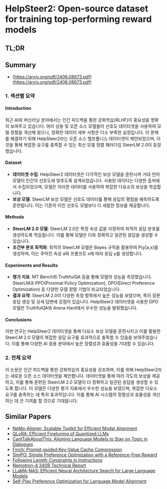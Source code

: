 # HelpSteer2: Open-source dataset for training top-performing reward models
## TL;DR
## Summary
- [https://arxiv.org/pdf/2406.08673.pdf](https://arxiv.org/pdf/2406.08673.pdf)

### 1. 섹션별 요약
#### Introduction
최근 AI와 머신러닝 분야에서는 인간 피드백을 통한 강화학습(RLHF)이 중요성을 명확히 보여주고 있습니다. 여러 상용 및 오픈 소스 모델들이 선호도 데이터셋을 사용하여 모델 정렬을 개선해 왔으나, 정확한 데이터 세부 사항은 다소 부족한 실정입니다. 이 문제를 해결하기 위해 HelpSteer2라는 오픈 소스 헬프풀니스 데이터셋이 제안되었으며, 이것을 통해 복잡한 요구를 충족할 수 있는 최신 모델 정렬 패러다임 SteerLM 2.0이 등장했습니다.

#### Dataset
- **데이터셋 수집**: HelpSteer2 데이터셋은 다각적인 보상 모델을 훈련시켜 거대 언어 모델이 인간의 선호도에 맞추도록 설계되었습니다. 사용된 데이터는 다양한 출처에서 수집되었으며, 모델은 이러한 데이터를 사용하여 복잡한 다요소의 보상을 학습합니다.
- **보상 모델**: SteerLM 보상 모델은 선호도 데이터를 통해 응답의 평점을 예측하도록 훈련됩니다. 이는 기존의 이진 선호도 모델보다 더 세밀한 정보를 제공합니다.

#### Methods
- **SteerLM 2.0 모델**: SteerLM 2.0은 특정 속성 값을 지정하여 최적의 응답 분포를 생성하도록 학습됩니다. 이를 통해 모델은 더욱 정확하고 일관된 응답을 생성할 수 있습니다.
- **조건부 분포 최적화**: 최적의 SteerLM 모델은 Bayes 규칙을 활용하여 P(y|a,x)를 생성하며, 이는 주어진 속성 a와 프롬프트 x에 따라 응답 y를 생성합니다.

#### Experiments and Results
- **평가 지표**: MT Bench와 TruthfulQA 등을 통해 모델의 성능을 측정했습니다. SteerLM과 PPO(Proximal Policy Optimization), DPO(Direct Preference Optimization) 등 다양한 모델 정렬 기법이 비교되었습니다.
- **결과 요약**: SteerLM 2.0이 다양한 측정 항목에서 높은 성능을 보였으며, 특히 장문 응답 생성 및 상세 답변에 강점이 있습니다. HelpSteer2 데이터셋을 사용한 DPO 모델은 TruthfulQA와 Arena Hard에서 우수한 성능을 발휘했습니다.

#### Conclusions
이번 연구는 HelpSteer2 데이터셋을 통해 다요소 보상 모델을 훈련시키고 이를 활용한 SteerLM 2.0 모델이 복잡한 응답 요구를 효과적으로 충족할 수 있음을 보여주었습니다. 이를 통해 다양한 AI 응용 분야에서 높은 정렬성과 효율성을 기대할 수 있습니다.

### 2. 전체 요약
이 논문은 인간 피드백을 통한 강화학습의 중요성을 강조하며, 이를 위해 HelpSteer2라는 새로운 오픈 소스 데이터셋을 제안합니다. 데이터셋을 통해 여러 각도의 보상을 제공하고, 이를 통해 훈련된 SteerLM 2.0 모델이 더 정확하고 일관된 응답을 생성할 수 있도록 합니다. 이 모델은 다양한 평가 지표에서 우수한 성능을 보였으며, 복잡한 다요소 요구를 충족하는 데 특히 효과적입니다. 이를 통해 AI 시스템의 정렬성과 효율성을 개선하는 데 큰 기여를 할 것으로 기대됩니다.

## Similar Papers
- [NeMo-Aligner: Scalable Toolkit for Efficient Model Alignment](2405.01481.md)
- [QLoRA: Efficient Finetuning of Quantized LLMs](2305.14314.md)
- [CantTalkAboutThis: Aligning Language Models to Stay on Topic in Dialogues](2404.03820.md)
- [Finch: Prompt-guided Key-Value Cache Compression](2408.00167.md)
- [SimPO: Simple Preference Optimization with a Reference-Free Reward](2405.14734.md)
- [Following Length Constraints in Instructions](2406.17744.md)
- [Nemotron-4 340B Technical Report](2406.11704.md)
- [LLaMA-NAS: Efficient Neural Architecture Search for Large Language Models](2405.18377.md)
- [Self-Play Preference Optimization for Language Model Alignment](2405.00675.md)

